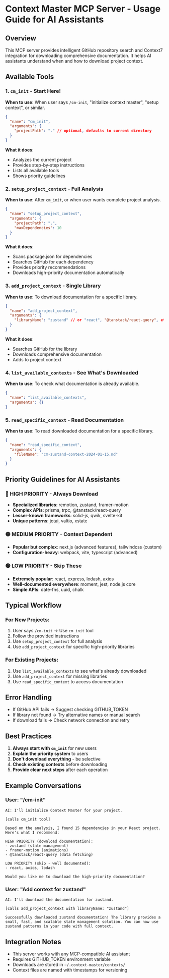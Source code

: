 # Context Master MCP Server - Usage Guide for AI Assistants

## Overview

This MCP server provides intelligent GitHub repository search and Context7 integration for downloading comprehensive documentation. It helps AI assistants understand when and how to download project context.

## Available Tools

### 1. `cm_init` - Start Here!
**When to use**: When user says `/cm-init`, "initialize context master", "setup context", or similar.

```json
{
  "name": "cm_init",
  "arguments": {
    "projectPath": "." // optional, defaults to current directory
  }
}
```

**What it does**: 
- Analyzes the current project
- Provides step-by-step instructions
- Lists all available tools
- Shows priority guidelines

### 2. `setup_project_context` - Full Analysis
**When to use**: After `cm_init`, or when user wants complete project analysis.

```json
{
  "name": "setup_project_context", 
  "arguments": {
    "projectPath": ".",
    "maxDependencies": 10
  }
}
```

**What it does**:
- Scans package.json for dependencies
- Searches GitHub for each dependency
- Provides priority recommendations
- Downloads high-priority documentation automatically

### 3. `add_project_context` - Single Library
**When to use**: To download documentation for a specific library.

```json
{
  "name": "add_project_context",
  "arguments": {
    "libraryName": "zustand" // or "react", "@tanstack/react-query", etc.
  }
}
```

**What it does**:
- Searches GitHub for the library
- Downloads comprehensive documentation
- Adds to project context

### 4. `list_available_contexts` - See What's Downloaded
**When to use**: To check what documentation is already available.

```json
{
  "name": "list_available_contexts",
  "arguments": {}
}
```

### 5. `read_specific_context` - Read Documentation
**When to use**: To read downloaded documentation for a specific library.

```json
{
  "name": "read_specific_context",
  "arguments": {
    "fileName": "cm-zustand-context-2024-01-15.md"
  }
}
```

## Priority Guidelines for AI Assistants

### 🔴 HIGH PRIORITY - Always Download
- **Specialized libraries**: remotion, zustand, framer-motion
- **Complex APIs**: prisma, trpc, @tanstack/react-query
- **Lesser-known frameworks**: solid-js, qwik, svelte-kit
- **Unique patterns**: jotai, valtio, xstate

### 🟡 MEDIUM PRIORITY - Context Dependent
- **Popular but complex**: next.js (advanced features), tailwindcss (custom)
- **Configuration-heavy**: webpack, vite, typescript (advanced)

### 🟢 LOW PRIORITY - Skip These
- **Extremely popular**: react, express, lodash, axios
- **Well-documented everywhere**: moment, jest, node.js core
- **Simple APIs**: date-fns, uuid, chalk

## Typical Workflow

### For New Projects:
1. User says `/cm-init` → Use `cm_init` tool
2. Follow the provided instructions
3. Use `setup_project_context` for full analysis
4. Use `add_project_context` for specific high-priority libraries

### For Existing Projects:
1. Use `list_available_contexts` to see what's already downloaded
2. Use `add_project_context` for missing libraries
3. Use `read_specific_context` to access documentation

## Error Handling

- If GitHub API fails → Suggest checking GITHUB_TOKEN
- If library not found → Try alternative names or manual search
- If download fails → Check network connection and retry

## Best Practices

1. **Always start with `cm_init`** for new users
2. **Explain the priority system** to users
3. **Don't download everything** - be selective
4. **Check existing contexts** before downloading
5. **Provide clear next steps** after each operation

## Example Conversations

### User: "/cm-init"
```
AI: I'll initialize Context Master for your project.

[calls cm_init tool]

Based on the analysis, I found 15 dependencies in your React project. Here's what I recommend:

HIGH PRIORITY (download documentation):
- zustand (state management)
- framer-motion (animations) 
- @tanstack/react-query (data fetching)

LOW PRIORITY (skip - well documented):
- react, axios, lodash

Would you like me to download the high-priority documentation?
```

### User: "Add context for zustand"
```
AI: I'll download the documentation for zustand.

[calls add_project_context with libraryName: "zustand"]

Successfully downloaded zustand documentation! The library provides a small, fast, and scalable state management solution. You can now use zustand patterns in your code with full context.
```

## Integration Notes

- This server works with any MCP-compatible AI assistant
- Requires GITHUB_TOKEN environment variable
- Downloads are stored in `~/.context-master/contexts/`
- Context files are named with timestamps for versioning